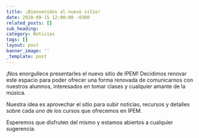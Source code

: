 ```yaml
---
title: ¡Bienvenidos al nuevo sitio!
date: 2020-09-15 12:00:00 -0300
related_posts: []
sub_heading:
category: Noticias
tags: []
layout: post
banner_image: ''
_template: post
---
```

¡Nos enorgullece presentarles el nuevo sitio de IPEM! Decidimos renovar este espacio para poder ofrecer una forma
renovada de comunicarnos con nuestros alumnos, interesados en tomar clases y cualquier amante de la música.

Nuestra idea es aprovechar el sitio para subir noticias, recursos y detalles sobre cada uno de los cursos que ofrecemos
en IPEM.

Esperemos que disfruten del mismo y estamos abiertos a cualquier sugerencia.
